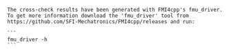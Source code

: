     The cross-check results have been generated with FMI4cpp's fmu_driver.
    To get more information download the 'fmu_driver' tool from https://github.com/SFI-Mechatronics/FMI4cpp/releases and run:

    ```
    fmu_driver -h
    ```